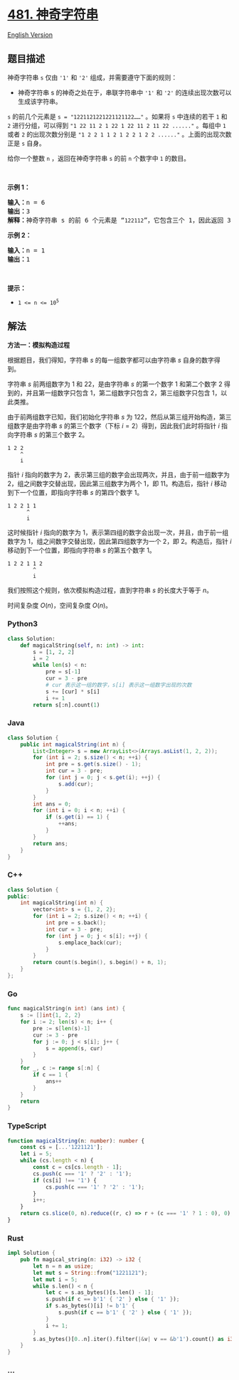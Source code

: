 # [481. 神奇字符串](https://leetcode.cn/problems/magical-string)

[English Version](/solution/0400-0499/0481.Magical%20String/README_EN.md)

## 题目描述

<!-- 这里写题目描述 -->

<p>神奇字符串 <code>s</code> 仅由 <code>'1'</code> 和 <code>'2'</code> 组成，并需要遵守下面的规则：</p>

<ul>
	<li>神奇字符串 s 的神奇之处在于，串联字符串中 <code>'1'</code> 和 <code>'2'</code> 的连续出现次数可以生成该字符串。</li>
</ul>

<p><code>s</code> 的前几个元素是 <code>s = "1221121221221121122……"</code> 。如果将 <code>s</code> 中连续的若干 <code>1</code> 和 <code>2</code> 进行分组，可以得到 <code>"1 22 11 2 1 22 1 22 11 2 11 22 ......"</code> 。每组中 <code>1</code> 或者 <code>2</code> 的出现次数分别是 <code>"1 2 2 1 1 2 1 2 2 1 2 2 ......"</code> 。上面的出现次数正是 <code>s</code> 自身。</p>

<p>给你一个整数 <code>n</code> ，返回在神奇字符串 <code>s</code> 的前 <code>n</code> 个数字中 <code>1</code> 的数目。</p>

<p>&nbsp;</p>

<p><strong>示例 1：</strong></p>

<pre>
<strong>输入：</strong>n = 6
<strong>输出：</strong>3
<strong>解释：</strong>神奇字符串 s 的前 6 个元素是 “<code>122112</code>”，它包含三个 1，因此返回 3 。 
</pre>

<p><strong>示例 2：</strong></p>

<pre>
<strong>输入：</strong>n = 1
<strong>输出：</strong>1
</pre>

<p>&nbsp;</p>

<p><strong>提示：</strong></p>

<ul>
	<li><code>1 &lt;= n &lt;= 10<sup>5</sup></code></li>
</ul>

## 解法

<!-- 这里可写通用的实现逻辑 -->

**方法一：模拟构造过程**

根据题目，我们得知，字符串 $s$ 的每一组数字都可以由字符串 $s$ 自身的数字得到。

字符串 $s$ 前两组数字为 $1$ 和 $22$，是由字符串 $s$ 的第一个数字 $1$ 和第二个数字 $2$ 得到的，并且第一组数字只包含 $1$，第二组数字只包含 $2$，第三组数字只包含 $1$，以此类推。

由于前两组数字已知，我们初始化字符串 $s$ 为 $122$，然后从第三组开始构造，第三组数字是由字符串 $s$ 的第三个数字（下标 $i=2$）得到，因此我们此时将指针 $i$ 指向字符串 $s$ 的第三个数字 $2$。

```
1 2 2
    ^
    i
```

指针 $i$ 指向的数字为 $2$，表示第三组的数字会出现两次，并且，由于前一组数字为 $2$，组之间数字交替出现，因此第三组数字为两个 $1$，即 $11$。构造后，指针 $i$ 移动到下一个位置，即指向字符串 $s$ 的第四个数字 $1$。

```
1 2 2 1 1
      ^
      i
```

这时候指针 $i$ 指向的数字为 $1$，表示第四组的数字会出现一次，并且，由于前一组数字为 $1$，组之间数字交替出现，因此第四组数字为一个 $2$，即 $2$。构造后，指针 $i$ 移动到下一个位置，即指向字符串 $s$ 的第五个数字 $1$。

```
1 2 2 1 1 2
        ^
        i
```

我们按照这个规则，依次模拟构造过程，直到字符串 $s$ 的长度大于等于 $n$。

时间复杂度 $O(n)$，空间复杂度 $O(n)$。

<!-- tabs:start -->

### **Python3**

<!-- 这里可写当前语言的特殊实现逻辑 -->

```python
class Solution:
    def magicalString(self, n: int) -> int:
        s = [1, 2, 2]
        i = 2
        while len(s) < n:
            pre = s[-1]
            cur = 3 - pre
            # cur 表示这一组的数字，s[i] 表示这一组数字出现的次数
            s += [cur] * s[i]
            i += 1
        return s[:n].count(1)
```

### **Java**

<!-- 这里可写当前语言的特殊实现逻辑 -->

```java
class Solution {
    public int magicalString(int n) {
        List<Integer> s = new ArrayList<>(Arrays.asList(1, 2, 2));
        for (int i = 2; s.size() < n; ++i) {
            int pre = s.get(s.size() - 1);
            int cur = 3 - pre;
            for (int j = 0; j < s.get(i); ++j) {
                s.add(cur);
            }
        }
        int ans = 0;
        for (int i = 0; i < n; ++i) {
            if (s.get(i) == 1) {
                ++ans;
            }
        }
        return ans;
    }
}
```

### **C++**

```cpp
class Solution {
public:
    int magicalString(int n) {
        vector<int> s = {1, 2, 2};
        for (int i = 2; s.size() < n; ++i) {
            int pre = s.back();
            int cur = 3 - pre;
            for (int j = 0; j < s[i]; ++j) {
                s.emplace_back(cur);
            }
        }
        return count(s.begin(), s.begin() + n, 1);
    }
};
```

### **Go**

```go
func magicalString(n int) (ans int) {
	s := []int{1, 2, 2}
	for i := 2; len(s) < n; i++ {
		pre := s[len(s)-1]
		cur := 3 - pre
		for j := 0; j < s[i]; j++ {
			s = append(s, cur)
		}
	}
	for _, c := range s[:n] {
		if c == 1 {
			ans++
		}
	}
	return
}
```

### **TypeScript**

```ts
function magicalString(n: number): number {
    const cs = [...'1221121'];
    let i = 5;
    while (cs.length < n) {
        const c = cs[cs.length - 1];
        cs.push(c === '1' ? '2' : '1');
        if (cs[i] !== '1') {
            cs.push(c === '1' ? '2' : '1');
        }
        i++;
    }
    return cs.slice(0, n).reduce((r, c) => r + (c === '1' ? 1 : 0), 0);
}
```

### **Rust**

```rust
impl Solution {
    pub fn magical_string(n: i32) -> i32 {
        let n = n as usize;
        let mut s = String::from("1221121");
        let mut i = 5;
        while s.len() < n {
            let c = s.as_bytes()[s.len() - 1];
            s.push(if c == b'1' { '2' } else { '1' });
            if s.as_bytes()[i] != b'1' {
                s.push(if c == b'1' { '2' } else { '1' });
            }
            i += 1;
        }
        s.as_bytes()[0..n].iter().filter(|&v| v == &b'1').count() as i32
    }
}
```

### **...**

```

```

<!-- tabs:end -->
